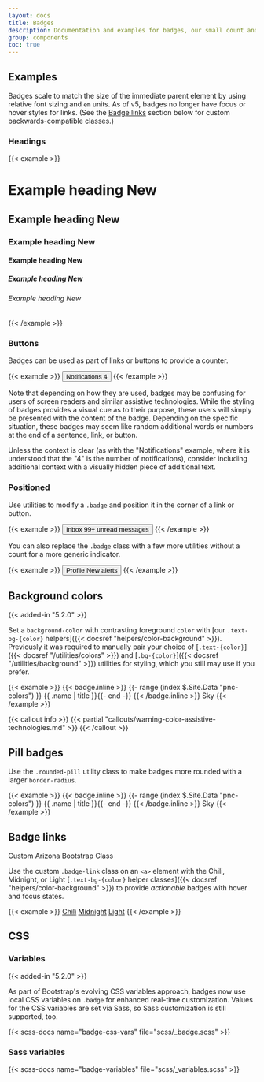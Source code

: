 ```yaml
---
layout: docs
title: Badges
description: Documentation and examples for badges, our small count and labeling component.
group: components
toc: true
---
```


## Examples

Badges scale to match the size of the immediate parent element by using relative font sizing and `em` units. As of v5, badges no longer have focus or hover styles for links. (See the <a href="#badge-links">Badge links</a> section below for custom backwards-compatible classes.)

### Headings

{{< example >}}
<h1>Example heading <span class="badge text-bg-blue">New</span></h1>
<h2>Example heading <span class="badge text-bg-blue">New</span></h2>
<h3>Example heading <span class="badge text-bg-blue">New</span></h3>
<h4>Example heading <span class="badge text-bg-blue">New</span></h4>
<h5>Example heading <span class="badge text-bg-blue">New</span></h5>
<h6>Example heading <span class="badge text-bg-blue">New</span></h6>
{{< /example >}}

### Buttons

Badges can be used as part of links or buttons to provide a counter.

{{< example >}}
<button type="button" class="btn btn-red">
  Notifications <span class="badge text-bg-light">4</span>
</button>
{{< /example >}}

Note that depending on how they are used, badges may be confusing for users of screen readers and similar assistive technologies. While the styling of badges provides a visual cue as to their purpose, these users will simply be presented with the content of the badge. Depending on the specific situation, these badges may seem like random additional words or numbers at the end of a sentence, link, or button.

Unless the context is clear (as with the "Notifications" example, where it is understood that the "4" is the number of notifications), consider including additional context with a visually hidden piece of additional text.

### Positioned

Use utilities to modify a `.badge` and position it in the corner of a link or button.

{{< example >}}
<button type="button" class="btn btn-blue position-relative">
  Inbox
  <span class="position-absolute top-0 start-100 translate-middle badge rounded-pill text-bg-red">
    99+
    <span class="visually-hidden">unread messages</span>
  </span>
</button>
{{< /example >}}

You can also replace the `.badge` class with a few more utilities without a count for a more generic indicator.

{{< example >}}
<button type="button" class="btn btn-blue position-relative">
  Profile
  <span class="position-absolute top-0 start-100 translate-middle p-2 text-bg-red border border-light rounded-circle">
    <span class="visually-hidden">New alerts</span>
  </span>
</button>
{{< /example >}}

## Background colors

{{< added-in "5.2.0" >}}

Set a `background-color` with contrasting foreground `color` with [our `.text-bg-{color}` helpers]({{< docsref "helpers/color-background" >}}). Previously it was required to manually pair your choice of [`.text-{color}`]({{< docsref "/utilities/colors" >}}) and [`.bg-{color}`]({{< docsref "/utilities/background" >}}) utilities for styling, which you still may use if you prefer.

{{< example >}}
{{< badge.inline >}}
{{- range (index $.Site.Data "pnc-colors") }}
<span class="badge text-bg-{{ .name }}">{{ .name | title }}</span>{{- end -}}
{{< /badge.inline >}}
<span class="badge text-bg-sky">Sky</span>
{{< /example >}}

{{< callout info >}}
{{< partial "callouts/warning-color-assistive-technologies.md" >}}
{{< /callout >}}

## Pill badges

Use the `.rounded-pill` utility class to make badges more rounded with a larger `border-radius`.

{{< example >}}
{{< badge.inline >}}
{{- range (index $.Site.Data "pnc-colors") }}
<span class="badge rounded-pill text-bg-{{ .name }}">{{ .name | title }}</span>{{- end -}}
{{< /badge.inline >}}
<span class="badge rounded-pill text-bg-sky">Sky</span>
{{< /example >}}

## Badge links

<span class="badge badge-az-custom">Custom Arizona Bootstrap Class</span>

Use the custom `.badge-link` class on an `<a>` element with the Chili, Midnight, or Light [`.text-bg-{color}` helper classes]({{< docsref "helpers/color-background" >}}) to provide _actionable_ badges with hover and focus states.

{{< example >}}
<a href="#" class="badge badge-link text-bg-chili">Chili</a>
<a href="#" class="badge badge-link text-bg-midnight">Midnight</a>
<a href="#" class="badge badge-link text-bg-light">Light</a>
{{< /example >}}

## CSS

### Variables

{{< added-in "5.2.0" >}}

As part of Bootstrap's evolving CSS variables approach, badges now use local CSS variables on `.badge` for enhanced real-time customization. Values for the CSS variables are set via Sass, so Sass customization is still supported, too.

{{< scss-docs name="badge-css-vars" file="scss/_badge.scss" >}}

### Sass variables

{{< scss-docs name="badge-variables" file="scss/_variables.scss" >}}
